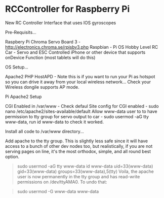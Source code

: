 RCController for Raspberry Pi
============

New RC Controller Interface that uses IOS gyroscopes

Pre-Requisits...

Raspbery Pi
Chroma Servo Board 3 - http://electronics.chroma.se/rpisbv3.php
Raspbian - Pi OS
Hobby Level RC Car - Servo and ESC Controlled
iPhone or other device that supports onDevice Function (most tablets will do this)

OS Setup...

Apache2
PHP
HostAPD - Note this is if you want to run your Pi as hotspot so you can drive it away from your local wireless network... Check your Wireless dongile supports AP mode.

Pi Apache2 Setup

CGI Enabled in /var/www - Check defaul Site config for CGI enabled  - sudo nano /etc/apache2/sites-available/default
Allow www-data user to to have permission to tty group for servo output to car - sudo usermod -aG tty www-data, run id www-data to check it worked.

Install all code to /var/www directory...

Add apache to the tty group. This is slightly less safe since it will have access to a bunch of other dev nodes too, but realistically, if you are not serving pages on line, it's the most orthodox, simple, and all round best option.

> sudo usermod -aG tty www-data
> id www-data
uid=33(www-data) gid=33(www-data) groups=33(www-data),5(tty)
Voila, the apache user is now permanently in the tty group and has read-write permissions on /dev/ttyAMA0. To undo that:

> sudo usermod -G www-data www-data
